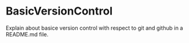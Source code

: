 # BasicVersionControl
Explain about basice version control with respect to git and github in a README.md file.
